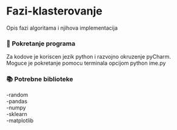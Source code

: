 # Fazi-klasterovanje
Opis fazi algoritama i njihova implementacija

### :wrench: Pokretanje programa
Za kodove je koriscen jezik python i razvojno okruzenje pyCharm. \
Moguce je pokretanje pomocu terminala opcijom python ime.py

### :books: Potrebne biblioteke
-random \
-pandas \
-numpy \
-sklearn \
-matplotlib 

